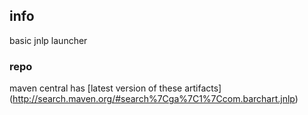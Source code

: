 <!--

    Copyright (C) 2011-2012 Barchart, Inc. <http://www.barchart.com/>

    All rights reserved. Licensed under the OSI BSD License.

    http://www.opensource.org/licenses/bsd-license.php

-->
## info

basic jnlp launcher

### repo

maven central has
[latest version of these artifacts]
(http://search.maven.org/#search%7Cga%7C1%7Ccom.barchart.jnlp)
